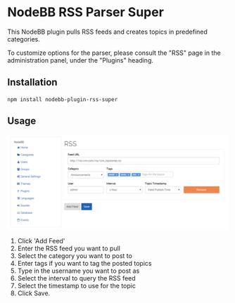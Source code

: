 # NodeBB RSS Parser Super

This NodeBB plugin pulls RSS feeds and creates topics in predefined categories.

To customize options for the parser, please consult the "RSS" page in the administration panel, under the "Plugins" heading.

## Installation

    npm install nodebb-plugin-rss-super

## Usage

![Screenshot of the user interface of the NodeBB RSS Parser plugin](screenshot.png) 

1. Click 'Add Feed'
2. Enter the RSS feed you want to pull
3. Select the category you want to post to
4. Enter tags if you want to tag the posted topics
5. Type in the username you want to post as
6. Select the interval to query the RSS feed
7. Select the timestamp to use for the topic
8. Click Save.
